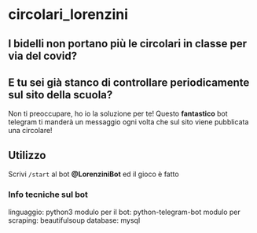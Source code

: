 # circolari_lorenzini
## I bidelli non portano più le circolari in classe per via del covid?
## E tu sei già stanco di controllare periodicamente sul sito della scuola?
Non ti preoccupare, ho io la soluzione per te!
Questo **fantastico** bot telegram ti manderà un messaggio ogni volta che sul sito viene pubblicata una circolare!

## Utilizzo
Scrivi ```/start``` al bot **__@LorenziniBot__** ed il gioco è fatto

### Info tecniche sul bot
linguaggio: python3
modulo per il bot: python-telegram-bot
modulo per scraping: beautifulsoup
database: mysql
